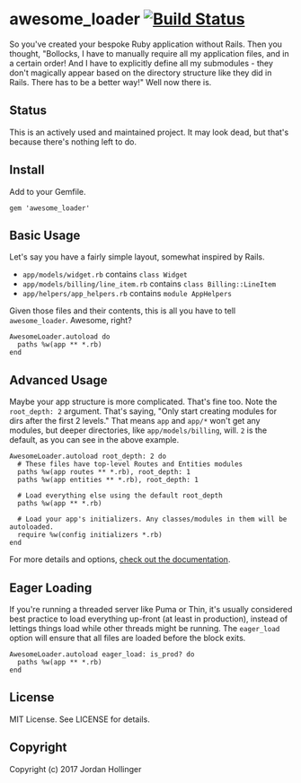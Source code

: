 # awesome_loader [![Build Status](https://travis-ci.org/jhollinger/awesome_loader.svg?branch=master)](https://travis-ci.org/jhollinger/awesome_loader)

So you've created your bespoke Ruby application without Rails. Then you thought, "Bollocks, I have to manually require all my application files, and in a certain order! And I have to explicitly define all my submodules - they don't magically appear based on the directory structure like they did in Rails. There has to be a better way!" Well now there is.

## Status

This is an actively used and maintained project. It may look dead, but that's because there's nothing left to do.

## Install

Add to your Gemfile.

    gem 'awesome_loader'

## Basic Usage

Let's say you have a fairly simple layout, somewhat inspired by Rails.

* `app/models/widget.rb` contains `class Widget`
* `app/models/billing/line_item.rb` contains `class Billing::LineItem`
* `app/helpers/app_helpers.rb` contains `module AppHelpers`

Given those files and their contents, this is all you have to tell `awesome_loader`. Awesome, right?

    AwesomeLoader.autoload do
      paths %w(app ** *.rb)
    end

## Advanced Usage

Maybe your app structure is more complicated. That's fine too. Note the `root_depth: 2` argument. That's saying, "Only start creating modules for dirs after the first 2 levels." That means `app` and `app/*` won't get any modules, but deeper directories, like `app/models/billing`, will. `2` is the default, as you can see in the above example.

    AwesomeLoader.autoload root_depth: 2 do
      # These files have top-level Routes and Entities modules
      paths %w(app routes ** *.rb), root_depth: 1
      paths %w(app entities ** *.rb), root_depth: 1

      # Load everything else using the default root_depth
      paths %w(app ** *.rb)

      # Load your app's initializers. Any classes/modules in them will be autoloaded.
      require %w(config initializers *.rb)
    end

For more details and options, [check out the documentation](http://www.rubydoc.info/gems/awesome_loader/1.1.0).

## Eager Loading

If you're running a threaded server like Puma or Thin, it's usually considered best practice to load everything up-front (at least in production), instead of lettings things load while other threads might be running. The `eager_load` option will ensure that all files are loaded before the block exits.

    AwesomeLoader.autoload eager_load: is_prod? do
      paths %w(app ** *.rb)
    end

## License

MIT License. See LICENSE for details.

## Copyright

Copyright (c) 2017 Jordan Hollinger
